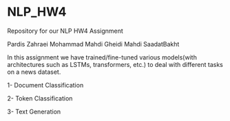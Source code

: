 # NLP_HW4
Repository for our NLP HW4 Assignment

Pardis Zahraei
Mohammad Mahdi Gheidi
Mahdi SaadatBakht

In this assignment we have trained/fine-tuned various models(with architectures such as LSTMs, transformers, etc.) to deal with different tasks on a news dataset.

1- Document Classification

2- Token Classification

3- Text Generation
